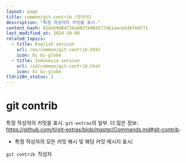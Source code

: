 ```yaml
---
layout: page
title: common/git-contrib (한국어)
description: "특정 작성자의 커밋을 표시."
content_hash: 61da59d64736a8037e965577db1aece546f6df71
last_modified_at: 2024-10-08
related_topics:
  - title: English version
    url: /en/common/git-contrib.html
    icon: bi bi-globe
  - title: Indonesia version
    url: /id/common/git-contrib.html
    icon: bi bi-globe
tldri18n_status: 2
---
```

# git contrib

특정 작성자의 커밋을 표시.
`git-extras`의 일부.
더 많은 정보: <https://github.com/tj/git-extras/blob/master/Commands.md#git-contrib>.

- 특정 작성자의 모든 커밋 해시 및 해당 커밋 메시지 표시:

`git contrib `<span class="tldr-var badge badge-pill bg-dark-lm bg-white-dm text-white-lm text-dark-dm font-weight-bold">작성자</span>
